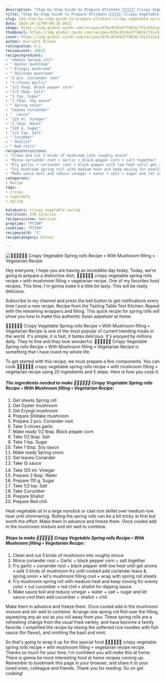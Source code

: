 ```yaml
---
description: "Step-by-Step Guide to Prepare Ultimate 🧑🏽‍🍳🧑🏼‍🍳 Crispy Vegetable Spring rolls Recipe • With Mushroom filling • Vegetarian Recipe"
title: "Step-by-Step Guide to Prepare Ultimate 🧑🏽‍🍳🧑🏼‍🍳 Crispy Vegetable Spring rolls Recipe • With Mushroom filling • Vegetarian Recipe"
slug: 244-step-by-step-guide-to-prepare-ultimate-crispy-vegetable-spring-rolls-recipe-with-mushroom-filling-vegetarian-recipe
date: 2020-10-11T00:04:26.842Z
image: https://img-global.cpcdn.com/recipes/67bc4519a5ff4026/751x532cq70/🧑🏽🍳🧑🏼🍳-crispy-vegetable-spring-rolls-recipe-•-with-mushroom-filling-•-vegetarian-recipe-recipe-main-photo.jpg
thumbnail: https://img-global.cpcdn.com/recipes/67bc4519a5ff4026/751x532cq70/🧑🏽🍳🧑🏼🍳-crispy-vegetable-spring-rolls-recipe-•-with-mushroom-filling-•-vegetarian-recipe-recipe-main-photo.jpg
cover: https://img-global.cpcdn.com/recipes/67bc4519a5ff4026/751x532cq70/🧑🏽🍳🧑🏼🍳-crispy-vegetable-spring-rolls-recipe-•-with-mushroom-filling-•-vegetarian-recipe-recipe-main-photo.jpg
author: Harriett Brooks
ratingvalue: 4.1
reviewcount: 16633
recipeingredient:
- "sheets Spring roll"
- " Oyster mushroom"
- " Eryngii mushroom"
- " Shiitake mushroom"
- "2 pcs. Coriander root"
- "3 cloves garlic"
- "1/2 tbsp. Black pepper corn"
- "1/2 tbsp. Salt"
- "1 tsp. Sugar"
- "1 tbsp. Soy sauce"
- " Spring onion"
- "leaves Coriander"
- "  sauce"
- "125 ml. Vinegar"
- "2 tbsp. Water"
- "110 g. Sugar"
- "1/2 tsp. Salt"
- " Cucumber"
- " Shallot"
- " Red chili"
recipeinstructions:
- "Clean and cut 3 kinds of mushroom into roughly mince"
- "Mince coriander root + Garlic + black pepper corn + salt together"
- "Fry garlic + coriander root + black pepper with low heat until get aroma • add 3 kinds of mushroom fry until cooked add coriander leave &amp; spring onion • let&#39;s mushroom filling cool • wrap with spring roll sheets"
- "Fry mushroom spring roll with medium heat and keep moving for evenly color • cut cucumber • red chili • shallot for dipping sauce"
- "Make sauce boil and reduce vinegar + water + salt + sugar and let sauce cool then add cucumber + shallot + chili"
categories:
- Recipe
tags:
- crispy
- vegetable
- spring

katakunci: crispy vegetable spring 
nutrition: 239 calories
recipecuisine: American
preptime: "PT19M"
cooktime: "PT35M"
recipeyield: "1"
recipecategory: Dinner

---
```



![🧑🏽‍🍳🧑🏼‍🍳 Crispy Vegetable Spring rolls Recipe • With Mushroom filling • Vegetarian Recipe](https://img-global.cpcdn.com/recipes/67bc4519a5ff4026/751x532cq70/🧑🏽🍳🧑🏼🍳-crispy-vegetable-spring-rolls-recipe-•-with-mushroom-filling-•-vegetarian-recipe-recipe-main-photo.jpg)

Hey everyone, I hope you are having an incredible day today. Today, we're going to prepare a distinctive dish, 🧑🏽‍🍳🧑🏼‍🍳 crispy vegetable spring rolls recipe • with mushroom filling • vegetarian recipe. One of my favorites food recipes. This time, I'm gonna make it a little bit tasty. This will be really delicious.

Subscribe to my channel and press the bell button to get notifications every time I post a new recipe. Recipe from the Tasting Table Test Kitchen. Repeat with the remaining wrappers and filling. This quick recipe for spring rolls will show you how to make this authentic Asian appetizer at home.

🧑🏽‍🍳🧑🏼‍🍳 Crispy Vegetable Spring rolls Recipe • With Mushroom filling • Vegetarian Recipe is one of the most popular of current trending meals in the world. It's simple, it is fast, it tastes delicious. It's enjoyed by millions daily. They're fine and they look wonderful. 🧑🏽‍🍳🧑🏼‍🍳 Crispy Vegetable Spring rolls Recipe • With Mushroom filling • Vegetarian Recipe is something that I have loved my whole life.


To get started with this recipe, we must prepare a few components. You can cook 🧑🏽‍🍳🧑🏼‍🍳 crispy vegetable spring rolls recipe • with mushroom filling • vegetarian recipe using 20 ingredients and 5 steps. Here is how you cook it.

<!--inarticleads1-->

##### The ingredients needed to make 🧑🏽‍🍳🧑🏼‍🍳 Crispy Vegetable Spring rolls Recipe • With Mushroom filling • Vegetarian Recipe:

1. Get sheets Spring roll
1. Get  Oyster mushroom
1. Get  Eryngii mushroom
1. Prepare  Shiitake mushroom
1. Prepare 2 pcs. Coriander root
1. Take 3 cloves garlic
1. Make ready 1/2 tbsp. Black pepper corn
1. Take 1/2 tbsp. Salt
1. Take 1 tsp. Sugar
1. Take 1 tbsp. Soy sauce
1. Make ready  Spring onion
1. Get leaves Coriander
1. Take  🟡 sauce
1. Take 125 ml. Vinegar
1. Prepare 2 tbsp. Water
1. Prepare 110 g. Sugar
1. Take 1/2 tsp. Salt
1. Take  Cucumber
1. Prepare  Shallot
1. Prepare  Red chili


Heat vegetable oil in a large nonstick or cast iron skillet over medium-low heat until shimmering. Rolling the spring rolls can be a bit tricky at first but worth the effort. Make them in advance and freeze them. Once cooled add in the mushroom mixture and stir well to combine. 

<!--inarticleads2-->

##### Steps to make 🧑🏽‍🍳🧑🏼‍🍳 Crispy Vegetable Spring rolls Recipe • With Mushroom filling • Vegetarian Recipe:

1. Clean and cut 3 kinds of mushroom into roughly mince
1. Mince coriander root + Garlic + black pepper corn + salt together
1. Fry garlic + coriander root + black pepper with low heat until get aroma • add 3 kinds of mushroom fry until cooked add coriander leave &amp; spring onion • let&#39;s mushroom filling cool • wrap with spring roll sheets
1. Fry mushroom spring roll with medium heat and keep moving for evenly color • cut cucumber • red chili • shallot for dipping sauce
1. Make sauce boil and reduce vinegar + water + salt + sugar and let sauce cool then add cucumber + shallot + chili


Make them in advance and freeze them. Once cooled add in the mushroom mixture and stir well to combine. Arrange one spring roll Roll over the filling, squeezing any air out as you roll away from you. These spring rolls are a refreshing change from the usual fried variety, and have become a family favorite. I simplified the recipe by mixing the softened rice noodles with fish sauce (for flavor), and omitting the basil and mint. 

So that's going to wrap it up for this special food 🧑🏽‍🍳🧑🏼‍🍳 crispy vegetable spring rolls recipe • with mushroom filling • vegetarian recipe recipe. Thanks so much for your time. I'm confident you will make this at home. There is gonna be more interesting food at home recipes coming up. Remember to bookmark this page in your browser, and share it to your loved ones, colleague and friends. Thank you for reading. Go on get cooking!
